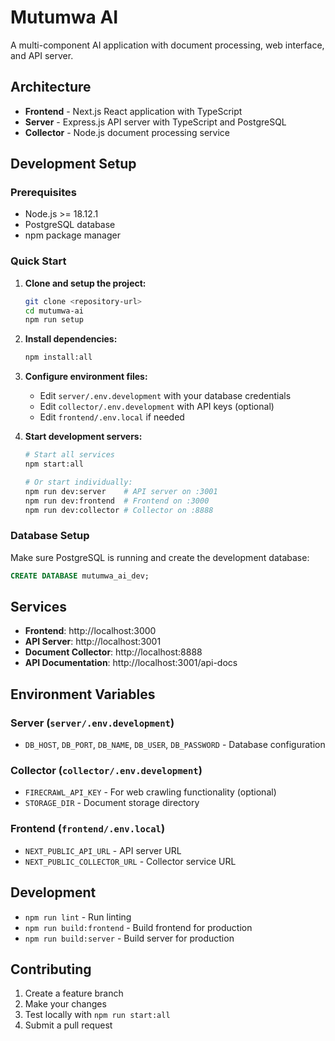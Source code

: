 # Mutumwa AI

A multi-component AI application with document processing, web interface, and API server.

## Architecture

- **Frontend** - Next.js React application with TypeScript
- **Server** - Express.js API server with TypeScript and PostgreSQL  
- **Collector** - Node.js document processing service

## Development Setup

### Prerequisites

- Node.js >= 18.12.1
- PostgreSQL database
- npm package manager

### Quick Start

1. **Clone and setup the project:**
   ```bash
   git clone <repository-url>
   cd mutumwa-ai
   npm run setup
   ```

2. **Install dependencies:**
   ```bash
   npm install:all
   ```

3. **Configure environment files:**
   - Edit `server/.env.development` with your database credentials
   - Edit `collector/.env.development` with API keys (optional)
   - Edit `frontend/.env.local` if needed

4. **Start development servers:**
   ```bash
   # Start all services
   npm start:all
   
   # Or start individually:
   npm run dev:server    # API server on :3001
   npm run dev:frontend  # Frontend on :3000  
   npm run dev:collector # Collector on :8888
   ```

### Database Setup

Make sure PostgreSQL is running and create the development database:

```sql
CREATE DATABASE mutumwa_ai_dev;
```

## Services

- **Frontend**: http://localhost:3000
- **API Server**: http://localhost:3001
- **Document Collector**: http://localhost:8888
- **API Documentation**: http://localhost:3001/api-docs

## Environment Variables

### Server (`server/.env.development`)
- `DB_HOST`, `DB_PORT`, `DB_NAME`, `DB_USER`, `DB_PASSWORD` - Database configuration

### Collector (`collector/.env.development`)  
- `FIRECRAWL_API_KEY` - For web crawling functionality (optional)
- `STORAGE_DIR` - Document storage directory

### Frontend (`frontend/.env.local`)
- `NEXT_PUBLIC_API_URL` - API server URL
- `NEXT_PUBLIC_COLLECTOR_URL` - Collector service URL

## Development

- `npm run lint` - Run linting
- `npm run build:frontend` - Build frontend for production
- `npm run build:server` - Build server for production

## Contributing

1. Create a feature branch
2. Make your changes
3. Test locally with `npm run start:all`
4. Submit a pull request
